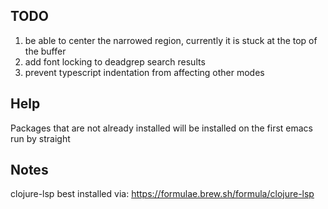 
## TODO
1. be able to center the narrowed region, currently it is stuck at the top of the buffer
2. add font locking to deadgrep search results
3. prevent typescript indentation from affecting other modes

## Help
Packages that are not already installed will be installed on the first emacs run by straight


## Notes

clojure-lsp best installed via: https://formulae.brew.sh/formula/clojure-lsp

